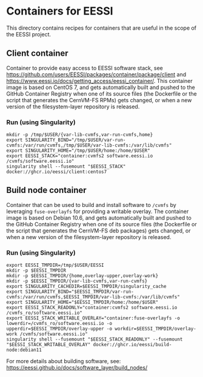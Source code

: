 # Containers for EESSI

This directory contains recipes for containers that are useful in the scope of the EESSI project.

## Client container

Container to provide easy access to EESSI software stack,
see https://github.com/users/EESSI/packages/container/package/client and https://www.eessi.io/docs/getting_access/eessi_container/.
This container image is based on CentOS 7, and gets automatically built and pushed to the GitHub Container Registry when one of its
source files (the Dockerfile or the script that generates the CernVM-FS RPMs) gets changed,
or when a new version of the filesystem-layer repository is released.

### Run (using Singularity)

```
mkdir -p /tmp/$USER/{var-lib-cvmfs,var-run-cvmfs,home}
export SINGULARITY_BIND="/tmp/$USER/var-run-cvmfs:/var/run/cvmfs,/tmp/$USER/var-lib-cvmfs:/var/lib/cvmfs"
export SINGULARITY_HOME="/tmp/$USER/home:/home/$USER"
export EESSI_STACK="container:cvmfs2 software.eessi.io /cvmfs/software.eessi.io"
singularity shell --fusemount "$EESSI_STACK" docker://ghcr.io/eessi/client:centos7
```

## Build node container

Container that can be used to build and install software to `/cvmfs` by leveraging `fuse-overlayfs` for
providing a writable overlay.
The container image is based on Debian 10.6, and gets automatically built and pushed to the GitHub Container Registry when one of its
source files (the Dockerfile or the script that generates the CernVM-FS deb packages) gets changed,
or when a new version of the filesystem-layer repository is released.

### Run (using Singularity)
```
export EESSI_TMPDIR=/tmp/$USER/EESSI
mkdir -p $EESSI_TMPDIR
mkdir -p $EESSI_TMPDIR/{home,overlay-upper,overlay-work}
mkdir -p $EESSI_TMPDIR/{var-lib-cvmfs,var-run-cvmfs}
export SINGULARITY_CACHEDIR=$EESSI_TMPDIR/singularity_cache
export SINGULARITY_BIND="$EESSI_TMPDIR/var-run-cvmfs:/var/run/cvmfs,$EESSI_TMPDIR/var-lib-cvmfs:/var/lib/cvmfs"
export SINGULARITY_HOME="$EESSI_TMPDIR/home:/home/$USER"
export EESSI_STACK_READONLY="container:cvmfs2 software.eessi.io /cvmfs_ro/software.eessi.io"
export EESSI_STACK_WRITABLE_OVERLAY="container:fuse-overlayfs -o lowerdir=/cvmfs_ro/software.eessi.io -o upperdir=$EESSI_TMPDIR/overlay-upper -o workdir=$EESSI_TMPDIR/overlay-work /cvmfs/software.eessi.io"
singularity shell --fusemount "$EESSI_STACK_READONLY" --fusemount "$EESSI_STACK_WRITABLE_OVERLAY" docker://ghcr.io/eessi/build-node:debian11
```

For more details about building software, see: https://eessi.github.io/docs/software_layer/build_nodes/
